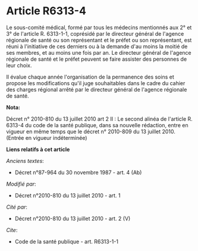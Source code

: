 # Article R6313-4

Le sous-comité médical, formé par tous les médecins mentionnés aux 2° et 3° de l'article R. 6313-1-1, coprésidé par le
directeur général de l'agence régionale de santé ou son représentant et le préfet ou son représentant, est réuni à
l'initiative de ces derniers ou à la demande d'au moins la moitié de ses membres, et au moins une fois par an. Le directeur
général de l'agence régionale de santé et le préfet peuvent se faire assister des personnes de leur choix. 

Il évalue chaque année l'organisation de la permanence des soins et propose les modifications qu'il juge souhaitables dans le
cadre du cahier des charges régional arrêté par le directeur général de l'agence régionale de santé.

**Nota:**

Décret n° 2010-810 du 13 juillet 2010 art 2 II : Le second alinéa de l'article R. 6313-4 du code de la santé publique, dans
sa nouvelle rédaction, entre en vigueur en même temps que le décret n° 2010-809 du 13 juillet 2010. (Entrée en vigueur
indéterminée)

**Liens relatifs à cet article**

_Anciens textes_:

  - Décret n°87-964 du 30 novembre 1987 - art. 4 (Ab)

_Modifié par_:

  - Décret n°2010-810 du 13 juillet 2010 - art. 1

_Cité par_:

  - Décret n°2010-810 du 13 juillet 2010 - art. 2 (V)

_Cite_:

  - Code de la santé publique - art. R6313-1-1
